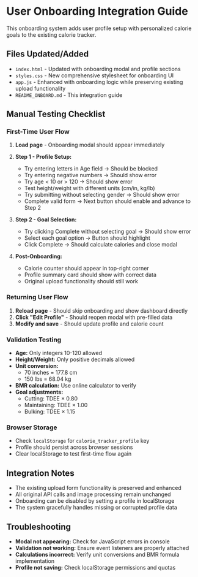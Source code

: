 # User Onboarding Integration Guide

This onboarding system adds user profile setup with personalized calorie goals to the existing calorie tracker.

## Files Updated/Added

- `index.html` - Updated with onboarding modal and profile sections
- `styles.css` - New comprehensive stylesheet for onboarding UI
- `app.js` - Enhanced with onboarding logic while preserving existing upload functionality
- `README_ONBOARD.md` - This integration guide

## Manual Testing Checklist

### First-Time User Flow
1. **Load page** - Onboarding modal should appear immediately
2. **Step 1 - Profile Setup:**
   - Try entering letters in Age field → Should be blocked
   - Try entering negative numbers → Should show error
   - Try age < 10 or > 120 → Should show error
   - Test height/weight with different units (cm/in, kg/lb)
   - Try submitting without selecting gender → Should show error
   - Complete valid form → Next button should enable and advance to Step 2

3. **Step 2 - Goal Selection:**
   - Try clicking Complete without selecting goal → Should show error
   - Select each goal option → Button should highlight
   - Click Complete → Should calculate calories and close modal

4. **Post-Onboarding:**
   - Calorie counter should appear in top-right corner
   - Profile summary card should show with correct data
   - Original upload functionality should still work

### Returning User Flow
1. **Reload page** - Should skip onboarding and show dashboard directly
2. **Click "Edit Profile"** - Should reopen modal with pre-filled data
3. **Modify and save** - Should update profile and calorie count

### Validation Testing
- **Age:** Only integers 10-120 allowed
- **Height/Weight:** Only positive decimals allowed
- **Unit conversion:** 
  - 70 inches = 177.8 cm
  - 150 lbs = 68.04 kg
- **BMR calculation:** Use online calculator to verify
- **Goal adjustments:**
  - Cutting: TDEE × 0.80
  - Maintaining: TDEE × 1.00  
  - Bulking: TDEE × 1.15

### Browser Storage
- Check `localStorage` for `calorie_tracker_profile` key
- Profile should persist across browser sessions
- Clear localStorage to test first-time flow again

## Integration Notes

- The existing upload form functionality is preserved and enhanced
- All original API calls and image processing remain unchanged
- Onboarding can be disabled by setting a profile in localStorage
- The system gracefully handles missing or corrupted profile data

## Troubleshooting

- **Modal not appearing:** Check for JavaScript errors in console
- **Validation not working:** Ensure event listeners are properly attached
- **Calculations incorrect:** Verify unit conversions and BMR formula implementation
- **Profile not saving:** Check localStorage permissions and quotas